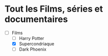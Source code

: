 # Tout les Films, séries et documentaires

- [ ] Films
  - [ ] Harry Potter
  - [x] Supercondriaque
  - [ ] Dark Phoenix
